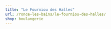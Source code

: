 ```yaml
---
title: "Le Fourniou des Halles"
url: /ronce-les-bains/le-fourniou-des-halles/
shop: boulangerie
---
```

